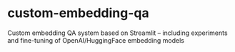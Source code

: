 # custom-embedding-qa
Custom embedding QA system based on Streamlit – including experiments and fine-tuning of OpenAI/HuggingFace embedding models
